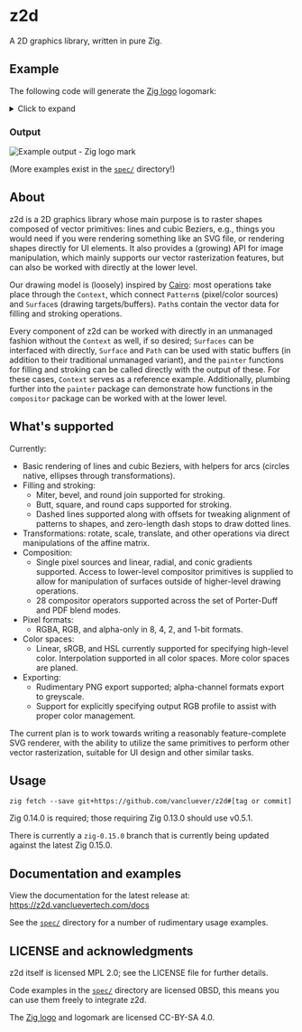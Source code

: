 # z2d

A 2D graphics library, written in pure Zig.

## Example

The following code will generate the [Zig
logo](https://github.com/ziglang/logo) logomark:

<details>
<summary>Click to expand</summary>

```zig
const builtin = @import("builtin");
const heap = @import("std").heap;
const z2d = @import("z2d");

var debug_allocator: heap.DebugAllocator(.{}) = .init;

pub fn main() !void {
    const alloc, const is_debug = switch (builtin.mode) {
        .Debug, .ReleaseSafe => .{ debug_allocator.allocator(), true },
        .ReleaseFast, .ReleaseSmall => .{ heap.smp_allocator, false },
    };

    defer if (is_debug) {
        _ = debug_allocator.deinit();
    };

    const width = 153;
    const height = 140;
    var surface = try z2d.Surface.init(.image_surface_rgba, alloc, width, height);
    defer surface.deinit(alloc);

    var context = z2d.Context.init(alloc, &surface);
    defer context.deinit();
    context.setSourceToPixel(.{ .rgb = .{ .r = 0xF7, .g = 0xA4, .b = 0x1D } });
    try fillMark(&context);
    try z2d.png_exporter.writeToPNGFile(surface, "zig-mark.png", .{});
}

/// Generates and fills the path for the Zig mark.
fn fillMark(context: *z2d.Context) !void {
    try context.moveTo(46, 22);
    try context.lineTo(28, 44);
    try context.lineTo(19, 30);
    try context.closePath();
    try context.moveTo(46, 22);
    try context.lineTo(33, 33);
    try context.lineTo(28, 44);
    try context.lineTo(22, 44);
    try context.lineTo(22, 95);
    try context.lineTo(31, 95);
    try context.lineTo(20, 100);
    try context.lineTo(12, 117);
    try context.lineTo(0, 117);
    try context.lineTo(0, 22);
    try context.closePath();
    try context.moveTo(31, 95);
    try context.lineTo(12, 117);
    try context.lineTo(4, 106);
    try context.closePath();

    try context.moveTo(56, 22);
    try context.lineTo(62, 36);
    try context.lineTo(37, 44);
    try context.closePath();
    try context.moveTo(56, 22);
    try context.lineTo(111, 22);
    try context.lineTo(111, 44);
    try context.lineTo(37, 44);
    try context.lineTo(56, 32);
    try context.closePath();
    try context.moveTo(116, 95);
    try context.lineTo(97, 117);
    try context.lineTo(90, 104);
    try context.closePath();
    try context.moveTo(116, 95);
    try context.lineTo(100, 104);
    try context.lineTo(97, 117);
    try context.lineTo(42, 117);
    try context.lineTo(42, 95);
    try context.closePath();
    try context.moveTo(150, 0);
    try context.lineTo(52, 117);
    try context.lineTo(3, 140);
    try context.lineTo(101, 22);
    try context.closePath();

    try context.moveTo(141, 22);
    try context.lineTo(140, 40);
    try context.lineTo(122, 45);
    try context.closePath();
    try context.moveTo(153, 22);
    try context.lineTo(153, 117);
    try context.lineTo(106, 117);
    try context.lineTo(120, 105);
    try context.lineTo(125, 95);
    try context.lineTo(131, 95);
    try context.lineTo(131, 45);
    try context.lineTo(122, 45);
    try context.lineTo(132, 36);
    try context.lineTo(141, 22);
    try context.closePath();
    try context.moveTo(125, 95);
    try context.lineTo(130, 110);
    try context.lineTo(106, 117);
    try context.closePath();

    try context.fill();
}
```

</details>

### Output

![Example output - Zig logo mark](docs/assets/zig-mark.png)

(More examples exist in the [`spec/`](spec/) directory!)

## About

z2d is a 2D graphics library whose main purpose is to raster shapes composed of
vector primitives: lines and cubic Beziers, e.g., things you would need if you
were rendering something like an SVG file, or rendering shapes directly for UI
elements. It also provides a (growing) API for image manipulation, which mainly
supports our vector rasterization features, but can also be worked with
directly at the lower level.

Our drawing model is (loosely) inspired by
[Cairo](https://www.cairographics.org): most operations take place through the
`Context`, which connect `Pattern`s (pixel/color sources) and `Surface`s
(drawing targets/buffers). `Path`s contain the vector data for filling and
stroking operations.

Every component of z2d can be worked with directly in an unmanaged fashion
without the `Context` as well, if so desired; `Surfaces` can be interfaced with
directly, `Surface` and `Path` can be used with static buffers (in addition to
their traditional unmanaged variant), and the `painter` functions for filling
and stroking can be called directly with the output of these. For these cases,
`Context` serves as a reference example. Additionally, plumbing further into
the `painter` package can demonstrate how functions in the `compositor` package
can be worked with at the lower level.

## What's supported

Currently:

 * Basic rendering of lines and cubic Beziers, with helpers for arcs (circles
   native, ellipses through transformations).
 * Filling and stroking:
   - Miter, bevel, and round join supported for stroking.
   - Butt, square, and round caps supported for stroking.
   - Dashed lines supported along with offsets for tweaking alignment of
     patterns to shapes, and zero-length dash stops to draw dotted lines.
 * Transformations: rotate, scale, translate, and other operations via direct
   manipulations of the affine matrix.
 * Composition:
   - Single pixel sources and linear, radial, and conic gradients supported.
     Access to lower-level compositor primitives is supplied to allow for
     manipulation of surfaces outside of higher-level drawing operations.
   - 28 compositor operators supported across the set of Porter-Duff and PDF
     blend modes.
 * Pixel formats:
   - RGBA, RGB, and alpha-only in 8, 4, 2, and 1-bit formats.
 * Color spaces:
   - Linear, sRGB, and HSL currently supported for specifying high-level color.
     Interpolation supported in all color spaces. More color spaces are planed.
 * Exporting:
   - Rudimentary PNG export supported; alpha-channel formats export to
     greyscale.
   - Support for explicitly specifying output RGB profile to assist with proper
     color management.

The current plan is to work towards writing a reasonably feature-complete SVG
renderer, with the ability to utilize the same primitives to perform other
vector rasterization, suitable for UI design and other similar tasks.

## Usage

`zig fetch --save git+https://github.com/vancluever/z2d#[tag or commit]`

Zig 0.14.0 is required; those requiring Zig 0.13.0 should use v0.5.1.

There is currently a `zig-0.15.0` branch that is currently being updated
against the latest Zig 0.15.0.

## Documentation and examples

View the documentation for the latest release at:
<https://z2d.vancluevertech.com/docs>

See the [`spec/`](spec/) directory for a number of rudimentary usage examples.

## LICENSE and acknowledgments 

z2d itself is licensed MPL 2.0; see the LICENSE file for further details.

Code examples in the [`spec/`](spec/) directory are licensed 0BSD, this means
you can use them freely to integrate z2d.

The [Zig logo](https://github.com/ziglang/logo) and logomark are licensed
CC-BY-SA 4.0.
